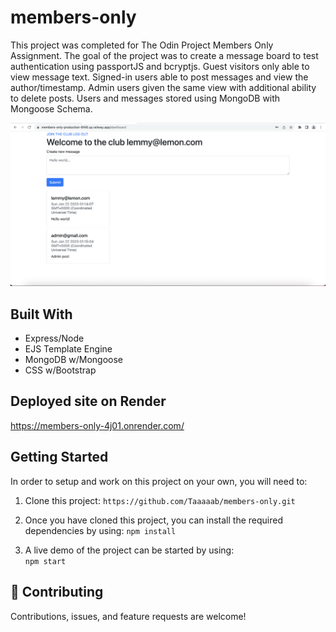# members-only

This project was completed for The Odin Project Members Only Assignment. The goal of the project was to create a message board to test authentication using passportJS and bcryptjs.
Guest visitors only able to view message text. Signed-in users able to post messages and view the author/timestamp. Admin users given the same view with additional ability to delete posts. Users and messages stored using MongoDB with Mongoose Schema.

![Alt text](https://github.com/Taaaaab/personal-portfolio/blob/main/src/assets/members.png?raw=true "Screenshot")

## Built With

- Express/Node
- EJS Template Engine
- MongoDB w/Mongoose
- CSS w/Bootstrap

## Deployed site on Render

https://members-only-4j01.onrender.com/

## Getting Started

In order to setup and work on this project on your own, you will need to:

1. Clone this project:
   `https://github.com/Taaaaab/members-only.git`

2. Once you have cloned this project, you can install the required dependencies by using:
   `npm install`

3. A live demo of the project can be started by using:  
   `npm start`

## 🤝 Contributing

Contributions, issues, and feature requests are welcome!
